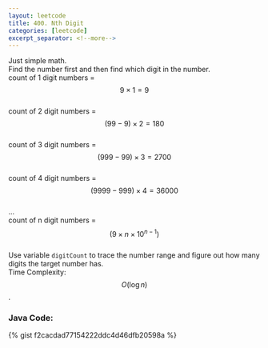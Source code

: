 ```yaml
---
layout: leetcode
title: 400. Nth Digit
categories: [leetcode]
excerpt_separator: <!--more-->
---
```

Just simple math.  
Find the number first and then find which digit in the number.  
count of 1 digit numbers = $$9 \times 1 = 9$$  
count of 2 digit numbers = $$(99 - 9) \times 2 = 180 $$  
count of 3 digit numbers = $$(999 - 99) \times 3 = 2700 $$  
count of 4 digit numbers = $$(9999 - 999) \times 4 = 36000 $$  
...  
count of n digit numbers = $$(9 \times n \times 10^{n-1})$$  
Use variable `digitCount` to trace the number range and figure out how many digits the target number has.  
Time Complexity: $$O(\log n)$$. 
<!--more-->

### Java Code:
{% gist f2cacdad77154222ddc4d46dfb20598a %}
<div
  class="fb-like"
  data-share="true"
  data-width="450"
  data-show-faces="true">
</div>
<div class="fb-comments" data-href="https://tyge318.github.io/{{page.title}}/" data-numposts="10"></div>
